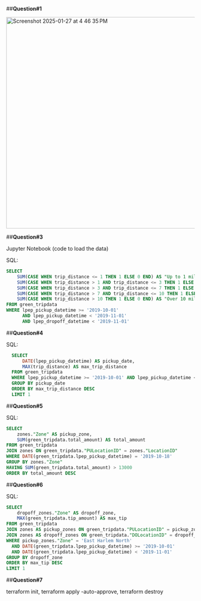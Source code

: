 ##**Question#1**

<img width="564" alt="Screenshot 2025-01-27 at 4 46 35 PM" src="https://github.com/user-attachments/assets/e7afd777-fa31-4289-869f-95ea42b45481" />

##**Question#3**

Jupyter Notebook (code to load the data)

SQL:

  ``` SQL
  SELECT
      SUM(CASE WHEN trip_distance <= 1 THEN 1 ELSE 0 END) AS "Up to 1 mile",
      SUM(CASE WHEN trip_distance > 1 AND trip_distance <= 3 THEN 1 ELSE 0 END) AS "1 to 3 miles",
      SUM(CASE WHEN trip_distance > 3 AND trip_distance <= 7 THEN 1 ELSE 0 END) AS "3 to 7 miles",
      SUM(CASE WHEN trip_distance > 7 AND trip_distance <= 10 THEN 1 ELSE 0 END) AS "7 to 10 miles",
      SUM(CASE WHEN trip_distance > 10 THEN 1 ELSE 0 END) AS "Over 10 miles"
  FROM green_tripdata
  WHERE lpep_pickup_datetime >= '2019-10-01'  
  		AND lpep_pickup_datetime < '2019-11-01' 
  		AND lpep_dropoff_datetime < '2019-11-01'
``` 

##**Question#4**

  SQL:

``` SQL
  SELECT
      DATE(lpep_pickup_datetime) AS pickup_date,
      MAX(trip_distance) AS max_trip_distance
  FROM green_tripdata
  WHERE lpep_pickup_datetime >= '2019-10-01' AND lpep_pickup_datetime < '2019-11-01'
  GROUP BY pickup_date
  ORDER BY max_trip_distance DESC
  LIMIT 1
```

##**Question#5**

  SQL:

  ``` SQL
  SELECT
      zones."Zone" AS pickup_zone,
      SUM(green_tripdata.total_amount) AS total_amount
  FROM green_tripdata
  JOIN zones ON green_tripdata."PULocationID" = zones."LocationID"
  WHERE DATE(green_tripdata.lpep_pickup_datetime) = '2019-10-18'
  GROUP BY zones."Zone"
  HAVING SUM(green_tripdata.total_amount) > 13000
  ORDER BY total_amount DESC
```

##**Question#6**

  SQL:

  ``` SQL
  SELECT
      dropoff_zones."Zone" AS dropoff_zone,
      MAX(green_tripdata.tip_amount) AS max_tip
  FROM green_tripdata
  JOIN zones AS pickup_zones ON green_tripdata."PULocationID" = pickup_zones."LocationID"
  JOIN zones AS dropoff_zones ON green_tripdata."DOLocationID" = dropoff_zones."LocationID"
  WHERE pickup_zones."Zone" = 'East Harlem North'
    AND DATE(green_tripdata.lpep_pickup_datetime) >= '2019-10-01'
    AND DATE(green_tripdata.lpep_pickup_datetime) < '2019-11-01'
  GROUP BY dropoff_zone
  ORDER BY max_tip DESC
  LIMIT 1
```

##**Question#7**

terraform init, terraform apply -auto-approve, terraform destroy
